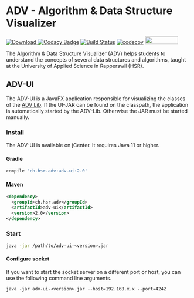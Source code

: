 # ADV - Algorithm & Data Structure Visualizer

[ ![Download](https://api.bintray.com/packages/adv/adv/adv-ui/images/download.svg) ](https://bintray.com/adv/adv/adv-ui/_latestVersion)
[![Codacy Badge](https://api.codacy.com/project/badge/Grade/375ead7886a94d44a480696212c3c53a)](https://app.codacy.com/app/ADV/ADV-UI?utm_source=github.com&utm_medium=referral&utm_content=ADVisualizer/ADV-UI&utm_campaign=badger)
[![Build Status](https://travis-ci.org/ADVisualizer/ADV-UI.svg?branch=develop)](https://travis-ci.org/ADVisualizer/ADV-UI)
[![codecov](https://codecov.io/gh/ADVisualizer/ADV-UI/branch/develop/graph/badge.svg)](https://codecov.io/gh/ADVisualizer/ADV-UI)
<a href="https://structure101.com/"><img src="http://structure101.com/images/s101_170.png" width="90" height="21"></a>

The Algorithm & Data Structure Visualizer (ADV) helps students to understand the concepts of several data structures and algorithms, taught at the University of Applied Science in Rapperswil (HSR).


## ADV-UI
The ADV-UI is a JavaFX application responsible for visualizing the classes of the [ADV Lib](https://github.com/ADVisualizer/ADV-Lib).
If the UI-JAR can be found on the classpath, the application is automatically started by the ADV-Lib. 
Otherwise the JAR must be started manually.

### Install
The ADV-UI is available on jCenter. It requires Java 11 or higher.

#### Gradle
````groovy
compile 'ch.hsr.adv:adv-ui:2.0'
````

#### Maven
````xml
<dependency>
  <groupId>ch.hsr.adv</groupId>
  <artifactId>adv-ui</artifactId>
  <version>2.0</version>
</dependency>
````

### Start
````bash
java -jar /path/to/adv-ui-<version>.jar
````

#### Configure socket
If you want to start the socket server on a different port or host, you can use the following command line arguments.

```
java -jar adv-ui-<version>.jar --host=192.168.x.x --port=4242
```